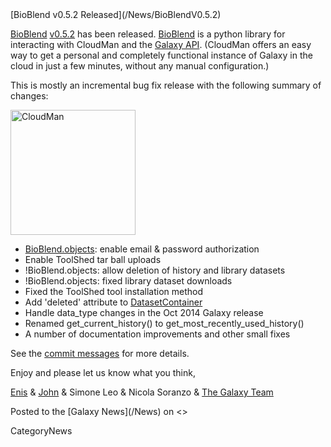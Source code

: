 <div class='newsItemHeader'>[BioBlend v0.5.2 Released](/News/BioBlendV0.5.2)</div>

[BioBlend](https://github.com/afgane/bioblend) [v0.5.2](https://github.com/afgane/bioblend/blob/master/CHANGELOG) has been released.  [BioBlend](https://github.com/afgane/bioblend) is a python library for interacting with CloudMan and the [Galaxy API](/Learn/API).  (CloudMan offers an easy way to get a personal and completely functional instance of Galaxy in the cloud in just a few minutes, without any manual configuration.)

This is mostly an incremental bug fix release with the following summary of changes:

<div class='right'><a href='/CloudMan.md'><img src='/Images/Logos/CloudManWideBlackLogo.png' alt='CloudMan' width="200" /></a></div>

* [BioBlend.objects](http://bioinformatics.oxfordjournals.org/content/30/19/2816.abstract): enable email & password authorization
* Enable ToolShed tar ball uploads
* !BioBlend.objects: allow deletion of history and library datasets
* !BioBlend.objects: fixed library dataset downloads
* Fixed the ToolShed tool installation method
* Add 'deleted' attribute to [DatasetContainer](https://github.com/afgane/bioblend/blob/master/bioblend/galaxy/objects/wrappers.py#l678)
* Handle data_type changes in the Oct 2014 Galaxy release
* Renamed get_current_history() to get_most_recently_used_history()
* A number of documentation improvements and other small fixes 

See the [commit messages](https://github.com/afgane/bioblend/compare/d8925715a5a24b738c605eb63f58260479e55700...0e1ed75edc5b474e6dc34e466287cdfb170cde9a) for more details.

Enjoy and please let us know what you think,

[Enis](/EnisAfgan) & [John](/JohnChilton) & Simone Leo & Nicola Soranzo & [The Galaxy Team](/GalaxyTeam)

<div class='newsItemFooter'>Posted to the [Galaxy News](/News) on <<Date(2014-10-17T16:05:05Z)>></div>

CategoryNews
